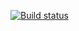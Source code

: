[![Build status](https://ci.appveyor.com/api/projects/status/ev51r433fqeh80tc/branch/main?svg=true)](https://ci.appveyor.com/project/EkaNov555/pattern2/branch/main)